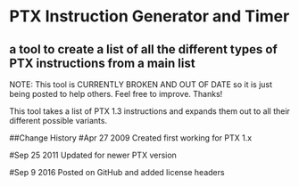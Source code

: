 # PTX Instruction Generator and Timer
## a tool to create a list of all the different types of PTX instructions from a main list

NOTE: This tool is CURRENTLY BROKEN AND OUT OF DATE so it is just being posted to help others. Feel free to improve.  Thanks!

This tool takes a list of PTX 1.3 instructions and expands them out to all their different possible variants. 

##Change History
#Apr 27 2009 
Created first working for PTX 1.x

#Sep 25 2011
Updated for newer PTX version

#Sep 9 2016 
Posted on GitHub and added license headers
